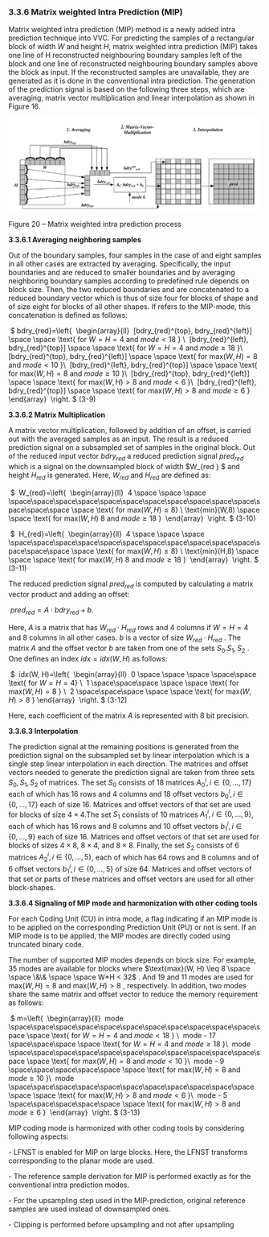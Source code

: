 ### 3.3.6    Matrix weighted Intra Prediction (MIP)

Matrix weighted intra prediction (MIP) method is a newly added intra prediction technique into VVC. For predicting the samples of a rectangular block of width  $W$ and height $H$, matrix weighted intra prediction (MIP) takes one line of H reconstructed neighbouring boundary samples left of the block and one line of   reconstructed neighbouring boundary samples above the block as input. If the reconstructed samples are unavailable, they are generated as it is done in the conventional intra prediction. The generation of the prediction signal is based on the following three steps, which are averaging, matrix vector multiplication and linear interpolation as shown in Figure 16.

  ![Fig20](imgs\Fig20.png)

Figure 20 – Matrix weighted intra prediction process 



**3.3.6.1 Averaging neighboring samples**

Out of the boundary samples, four samples in the case of   and eight samples in all other cases are extracted by averaging. Specifically, the input boundaries   and   are reduced to smaller boundaries   and   by averaging neighboring boundary samples according to predefined rule depends on block size. Then, the two reduced boundaries   and   are concatenated to a reduced boundary vector   which is thus of size four for blocks of shape    and of size eight for blocks of all other shapes. If   refers to the MIP-mode, this concatenation is defined as follows:      

​     $    bdry_{red}=\left\{
​                \begin{array}{ll}
​                  [bdry_{red}^{top}, bdry_{red}^{left}] \space \space \text{ for $W=H=4$ and $mode<18$ } \\
​                  [bdry_{red}^{left}, bdry_{red}^{top}] \space \space \text{ for $W=H=4$ and $mode\geq 18$ }\\
​                  [bdry_{red}^{top}, bdry_{red}^{left}] \space \space \text{ for max$(W,H)=8$ and $mode<10$ }\\
​                  [bdry_{red}^{left}, bdry_{red}^{top}] \space \space \text{ for max$(W,H)=8$ and $mode\geq 10$ }\\
​                  [bdry_{red}^{top}, bdry_{red}^{left}] \space \space \text{ for max$(W,H)>8$ and $mode<6$ }\\
​                  [bdry_{red}^{left}, bdry_{red}^{top}] \space \space \text{ for max$(W,H)>8$ and $mode\geq 6$ }
​                \end{array}
​              \right.
  $                                         (3-9)



**3.3.6.2 Matrix Multiplication**

A matrix vector multiplication, followed by addition of an offset, is carried out with the averaged samples as an input. The result is a reduced prediction signal on a subsampled set of samples in the original block. Out of the reduced input vector $bdry_{red}$ a reduced prediction signal $pred_{red}$  which is a signal on the downsampled block of width $W_{red } $  and height $H_{red}$  is generated. Here, $W_{red}$  and $H_{red}$  are defined as:

​                      $
​    W_{red}=\left\{
​                \begin{array}{ll}
​                  4 \space \space \space \space\space\space\space\space\space\space\space\space\space\space\space\space\space \space \text{ for max$(W,H) \leq 8$} \\
​                  \text{min}(W,8) \space \space \text{ for max$(W, H) \>8$ and $mode\geq 18$ }
​                \end{array}
​              \right.
  $                                        (3-10)

​                       $
​    H_{red}=\left\{
​                \begin{array}{ll}
​                  4 \space \space \space \space\space\space\space\space\space\space\space\space\space\space\space\space\space \space \text{ for max$(W,H) \leq 8$} \\
​                  \text{min}(H,8) \space \space \space \text{ for max$(W, H) \>8$ and $mode\geq 18$ }
​                \end{array}
​              \right.
  $                                        (3-11)

The reduced prediction signal $pred_{red}$ is computed by calculating a matrix vector product and adding an offset:

​                                                                  $pred_{red} = A \cdot bdry_{red} +b$.

Here, $A$  is a matrix that has $W_{red} \cdot H_{red}$  rows and 4 columns if $W=H=4$ and 8 columns in all other cases.  $b$ is a vector of size $W_{red} \cdot H_{red}$ . The matrix $A$ and the offset vector $b$ are taken from one of the sets $S_0.S_1, S_2$ . One defines an index $idx=idx(W, H)$  as follows:

​                               $
​    idx(W, H)=\left\{
​                \begin{array}{ll}
​                  0 \space \space \space \space\space \text{ for $W=H=4$} \\
​                  1  \space\space\space \space \space \text{ for max$(W, H) =8$ }  \\
​                  2  \space\space\space \space \space \text{ for max$(W, H) >8$  } 
​                \end{array}
​              \right.
  $                                                      (3-12)

Here, each coefficient of the matrix $A$ is represented with 8 bit precision. 



**3.3.6.3 Interpolation** 

The prediction signal at the remaining positions is generated from the prediction signal on the subsampled set by linear interpolation which is a single step linear interpolation in each direction. The matrices and offset vectors needed to generate the prediction signal are taken from three sets $S_0,S_1, S_2$  of matrices. The set  $S_0$ consists of 18 matrices  $A_0^i, i \in \{0, \dots, 17\}$ each of which has 16 rows and 4 columns and 18 offset vectors  $b_0^i, i \in \{0, \dots, 17\}$ each of size 16. Matrices and offset vectors of that set are used for blocks of size $4 \times 4$.The set $S_1$  consists of 10 matrices $A_1^i, i \in \{0, \dots, 9\}$, each of which has  16 rows and 8 columns and 10 offset vectors $b_1^i, i \in \{0, \dots, 9\}$  each of size 16. Matrices and offset vectors of that set are used for blocks of sizes $4\times 8$, $8 \times 4$,  and $8 \times 8$. Finally, the set $S_2$ consists of 6 matrices $A_2^i, i \in \{0, \dots, 5\}$, each of which has 64 rows and 8 columns and of 6 offset vectors $b_1^i, i \in \{0, \dots, 5\}$ of size 64. Matrices and offset vectors of that set or parts of these matrices and offset vectors are used for all other block-shapes.



**3.3.6.4  Signaling of MIP mode and harmonization with other coding tools** 

For each Coding Unit (CU) in intra mode, a flag indicating if an MIP mode is to be applied on the corresponding Prediction Unit (PU) or not is sent. If an MIP mode is to be applied, the MIP modes are directly coded using truncated binary code. 

The number of supported MIP modes depends on block size. For example, 35 modes are available for blocks where $\text{max}(W, H) \leq 8 \space \space  \&\& \space \space W*H < 32$ . And 19 and 11 modes are used for $\text{max}(W, H)=8$ and  $\text{max}(W, H) > 8$ , respectively. In addition, two modes share the same matrix and offset vector to reduce the memory requirement as follows:

​                             $    m=\left\{
​                \begin{array}{ll}
​                  mode \space\space\space\space\space\space\space\space\space\space\space\space \space \text{ for $W=H=4$ and $mode<18$ } \\
​                  mode - 17 \space\space\space \space \text{ for $W=H=4$ and $mode\geq 18$ }\\
​                  mode \space\space\space\space\space\space\space\space\space\space\space\space \space \text{ for max$(W,H)=8$ and $mode<10$ }\\
​                  mode - 9 \space\space\space\space\space \space \text{ for max$(W,H)=8$ and $mode\geq 10$ }\\
​                  mode \space\space\space\space\space\space\space\space\space\space\space \space \space \text{ for max$(W,H)>8$ and $mode<6$ }\\
​                  mode - 5 \space\space\space\space\space \space \text{ for max$(W,H)>8$ and $mode\geq 6$ }
​                \end{array}
​              \right.
  $                         (3-13)

MIP coding mode is harmonized with other coding tools by considering following aspects:

\-     LFNST is enabled for MIP on large blocks. Here, the LFNST transforms corresponding to the planar mode are used.

\-     The reference sample derivation for MIP is performed exactly as for the conventional intra prediction modes.

\-     For the upsampling step used in the MIP-prediction, original reference samples are used instead of downsampled ones.

\-     Clipping is performed before upsampling and not after upsampling